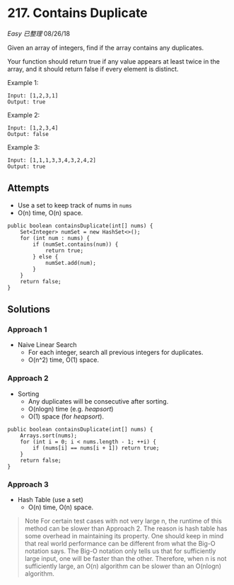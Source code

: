 # 217. Contains Duplicate
*Easy* *已整理*
08/26/18

Given an array of integers, find if the array contains any duplicates.

Your function should return true if any value appears at least twice in the array, and it should return false if every element is distinct.

Example 1:
```
Input: [1,2,3,1]
Output: true
```
Example 2:
```
Input: [1,2,3,4]
Output: false
```
Example 3:
```
Input: [1,1,1,3,3,4,3,2,4,2]
Output: true
```

## Attempts
* Use a set to keep track of nums in ```nums```
* O(n) time, O(n) space.
```
public boolean containsDuplicate(int[] nums) {
    Set<Integer> numSet = new HashSet<>();
    for (int num : nums) {
        if (numSet.contains(num)) {
            return true;
        } else {
            numSet.add(num);
        }
    }
    return false;
}
```

## Solutions
### Approach 1
* Naive Linear Search
  - For each integer, search all previous integers for duplicates.
  - O(n^2) time, O(1) space.
### Approach 2
* Sorting
  - Any duplicates will be consecutive after sorting.
  - O(nlogn) time (e.g. *heapsort*)
  - O(1) space (for *heapsort*).
```
public boolean containsDuplicate(int[] nums) {
    Arrays.sort(nums);
    for (int i = 0; i < nums.length - 1; ++i) {
        if (nums[i] == nums[i + 1]) return true;
    }
    return false;
}
```
### Approach 3
* Hash Table (use a set)
  - O(n) time, O(n) space.

> Note
For certain test cases with not very large n, the runtime of this method can be slower than Approach 2. The reason is hash table has some overhead in maintaining its property. One should keep in mind that real world performance can be different from what the Big-O notation says. The Big-O notation only tells us that for sufficiently large input, one will be faster than the other. Therefore, when n is not sufficiently large, an O(n) algorithm can be slower than an O(nlogn) algorithm.
